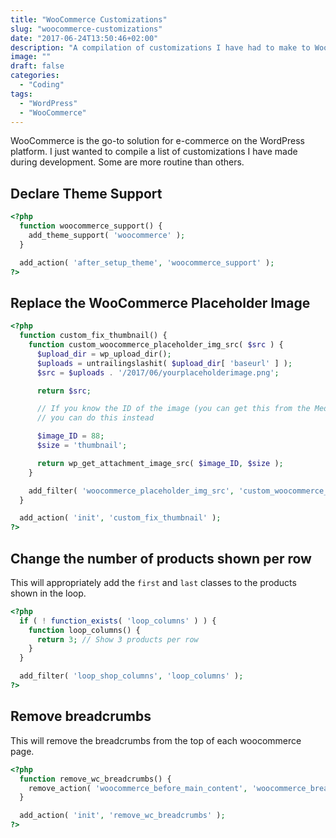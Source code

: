 ```yaml
---
title: "WooCommerce Customizations"
slug: "woocommerce-customizations"
date: "2017-06-24T13:50:46+02:00"
description: "A compilation of customizations I have had to make to WooCommerce installations."
image: ""
draft: false
categories:
  - "Coding"
tags:
  - "WordPress"
  - "WooCommerce"
---
```


WooCommerce is the go-to solution for e-commerce on the WordPress platform. I just wanted to compile a list of customizations I have made during development. Some are more routine than others.

## Declare Theme Support

```php
<?php
  function woocommerce_support() {
    add_theme_support( 'woocommerce' );
  }

  add_action( 'after_setup_theme', 'woocommerce_support' );
?>
```

## Replace the WooCommerce Placeholder Image

```php
<?php
  function custom_fix_thumbnail() {
    function custom_woocommerce_placeholder_img_src( $src ) {
      $upload_dir = wp_upload_dir();
      $uploads = untrailingslashit( $upload_dir[ 'baseurl' ] );
      $src = $uploads . '/2017/06/yourplaceholderimage.png';

      return $src;

      // If you know the ID of the image (you can get this from the Media Library)
      // you can do this instead

      $image_ID = 88;
      $size = 'thumbnail';

      return wp_get_attachment_image_src( $image_ID, $size );
    }

    add_filter( 'woocommerce_placeholder_img_src', 'custom_woocommerce_placeholder_img_src' );
  }

  add_action( 'init', 'custom_fix_thumbnail' );
?>
```

## Change the number of products shown per row

This will appropriately add the `first` and `last` classes to the products shown in the loop.

```php
<?php
  if ( ! function_exists( 'loop_columns' ) ) {
    function loop_columns() {
      return 3; // Show 3 products per row
    }
  }

  add_filter( 'loop_shop_columns', 'loop_columns' );
?>
```

## Remove breadcrumbs

This will remove the breadcrumbs from the top of each woocommerce page.

```php
<?php
  function remove_wc_breadcrumbs() {
    remove_action( 'woocommerce_before_main_content', 'woocommerce_breadcrumb', 20 );
  }

  add_action( 'init', 'remove_wc_breadcrumbs' );
?>
```
